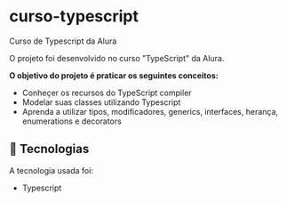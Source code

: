 # curso-typescript
Curso de Typescript da Alura

 O projeto foi desenvolvido no curso "TypeScript" da Alura.

<p><strong>O objetivo do projeto é praticar os seguintes conceitos:</strong> 

- Conheçer os recursos do TypeScript compiler
- Modelar suas classes utilizando Typescript
- Aprenda a utilizar tipos, modificadores, generics, interfaces, herança, enumerations e decorators

 ## 🔧 Tecnologias 

A tecnologia usada foi: 
* Typescript

